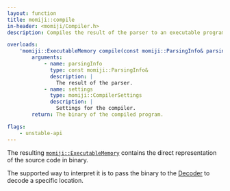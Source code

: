 ```yaml
---
layout: function
title: momiji::compile
in-header: <momiji/Compiler.h>
description: Compiles the result of the parser to an executable program.

overloads:
    'momiji::ExecutableMemory compile(const momiji::ParsingInfo& parsingInfo, momiji::CompilerSettings settings)':
        arguments:
            - name: parsingInfo
              type: const momiji::ParsingInfo&
              description: |
                The result of the parser.
            - name: settings
              type: momiji::CompilerSettings
              description: |
                Settings for the compiler.
        return: The binary of the compiled program.

flags:
    - unstable-api
---
```


The resulting [`momiji::ExecutableMemory`](/userapi/Memory) contains the direct representation of the source
code in binary.

The supported way to interpret it is to pass the binary to the [Decoder](/userapi/Decoder) to decode a specific location.
